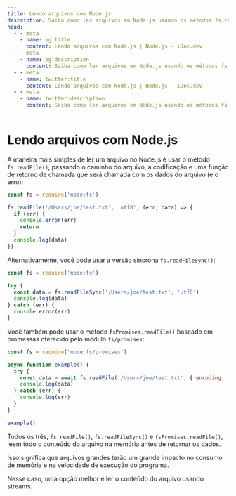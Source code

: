```yaml
---
title: Lendo arquivos com Node.js
description: Saiba como ler arquivos em Node.js usando os métodos fs.readFile(), fs.readFileSync() e fsPromises.readFile().
head:
  - - meta
    - name: og:title
      content: Lendo arquivos com Node.js | Node.js - iDoc.dev
  - - meta
    - name: og:description
      content: Saiba como ler arquivos em Node.js usando os métodos fs.readFile(), fs.readFileSync() e fsPromises.readFile().
  - - meta
    - name: twitter:title
      content: Lendo arquivos com Node.js | Node.js - iDoc.dev
  - - meta
    - name: twitter:description
      content: Saiba como ler arquivos em Node.js usando os métodos fs.readFile(), fs.readFileSync() e fsPromises.readFile().
---
```



# Lendo arquivos com Node.js

A maneira mais simples de ler um arquivo no Node.js é usar o método `fs.readFile()`, passando o caminho do arquivo, a codificação e uma função de retorno de chamada que será chamada com os dados do arquivo (e o erro):

```javascript
const fs = require('node:fs')

fs.readFile('/Users/joe/test.txt', 'utf8', (err, data) => {
  if (err) {
    console.error(err)
    return
  }
  console.log(data)
})
```

Alternativamente, você pode usar a versão síncrona `fs.readFileSync()`:

```javascript
const fs = require('node:fs')

try {
  const data = fs.readFileSync('/Users/joe/test.txt', 'utf8')
  console.log(data)
} catch (err) {
  console.error(err)
}
```

Você também pode usar o método `fsPromises.readFile()` baseado em promessas oferecido pelo módulo `fs/promises`:

```javascript
const fs = require('node:fs/promises')

async function example() {
  try {
    const data = await fs.readFile('/Users/joe/test.txt', { encoding: 'utf8' })
    console.log(data)
  } catch (err) {
    console.log(err)
  }
}

example()
```

Todos os três, `fs.readFile()`, `fs.readFileSync()` e `fsPromises.readFile()`, leem todo o conteúdo do arquivo na memória antes de retornar os dados.

Isso significa que arquivos grandes terão um grande impacto no consumo de memória e na velocidade de execução do programa.

Nesse caso, uma opção melhor é ler o conteúdo do arquivo usando streams.

